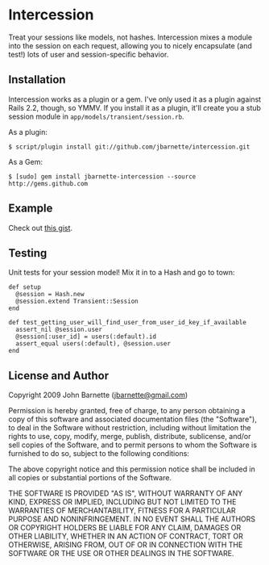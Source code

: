 # Intercession

Treat your sessions like models, not hashes. Intercession mixes a module into
the session on each request, allowing you to nicely encapsulate (and test!)
lots of user and session-specific behavior.

## Installation

Intercession works as a plugin or a gem. I've only used it as a plugin against
Rails 2.2, though, so YMMV. If you install it as a plugin, it'll create you a
stub session module in `app/models/transient/session.rb`.

As a plugin:

    $ script/plugin install git://github.com/jbarnette/intercession.git

As a Gem:

    $ [sudo] gem install jbarnette-intercession --source http://gems.github.com

## Example

Check out [this gist](http://gist.github.com/44506).

## Testing

Unit tests for your session model! Mix it in to a Hash and go to town:

    def setup
      @session = Hash.new
      @session.extend Transient::Session
    end
    
    def test_getting_user_will_find_user_from_user_id_key_if_available
      assert_nil @session.user
      @session[:user_id] = users(:default).id
      assert_equal users(:default), @session.user
    end

## License and Author

Copyright 2009 John Barnette (jbarnette@gmail.com)

Permission is hereby granted, free of charge, to any person obtaining
a copy of this software and associated documentation files (the
"Software"), to deal in the Software without restriction, including
without limitation the rights to use, copy, modify, merge, publish,
distribute, sublicense, and/or sell copies of the Software, and to
permit persons to whom the Software is furnished to do so, subject to
the following conditions:

The above copyright notice and this permission notice shall be
included in all copies or substantial portions of the Software.

THE SOFTWARE IS PROVIDED "AS IS", WITHOUT WARRANTY OF ANY KIND,
EXPRESS OR IMPLIED, INCLUDING BUT NOT LIMITED TO THE WARRANTIES OF
MERCHANTABILITY, FITNESS FOR A PARTICULAR PURPOSE AND
NONINFRINGEMENT. IN NO EVENT SHALL THE AUTHORS OR COPYRIGHT HOLDERS BE
LIABLE FOR ANY CLAIM, DAMAGES OR OTHER LIABILITY, WHETHER IN AN ACTION
OF CONTRACT, TORT OR OTHERWISE, ARISING FROM, OUT OF OR IN CONNECTION
WITH THE SOFTWARE OR THE USE OR OTHER DEALINGS IN THE SOFTWARE.
